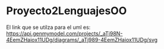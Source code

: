 # Proyecto2LenguajesOO

El link que se utilza para el uml es: https://api.genmymodel.com/projects/_aTj98N-4EemZHaiox11UDg/diagrams/_aTj989-4EemZHaiox11UDg/svg
